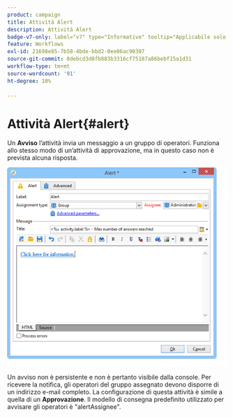 ```yaml
---
product: campaign
title: Attività Alert
description: Attività Alert
badge-v7-only: label="v7" type="Informative" tooltip="Applicabile solo a Campaign Classic v7"
feature: Workflows
exl-id: 21698e85-7b58-4bde-bbd2-0ee06ac90307
source-git-commit: 8debcd3d8fb883b3316cf75187a86bebf15a1d31
workflow-type: tm+mt
source-wordcount: '91'
ht-degree: 10%

---
```


# Attività Alert{#alert}



Un **Avviso** l’attività invia un messaggio a un gruppo di operatori. Funziona allo stesso modo di un’attività di approvazione, ma in questo caso non è prevista alcuna risposta.

![](assets/edit_alerte.png)

Un avviso non è persistente e non è pertanto visibile dalla console. Per ricevere la notifica, gli operatori del gruppo assegnato devono disporre di un indirizzo e-mail completo. La configurazione di questa attività è simile a quella di un **Approvazione**. Il modello di consegna predefinito utilizzato per avvisare gli operatori è &quot;alertAssignee&quot;.
